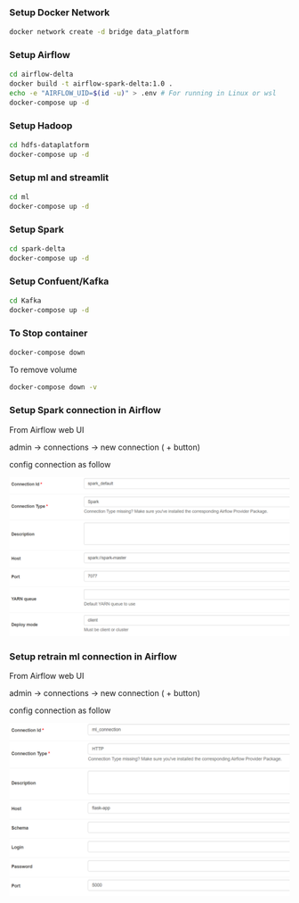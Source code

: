 ### Setup Docker Network

```sh
docker network create -d bridge data_platform
```

### Setup Airflow

```sh
cd airflow-delta
docker build -t airflow-spark-delta:1.0 .
echo -e "AIRFLOW_UID=$(id -u)" > .env # For running in Linux or wsl
docker-compose up -d
```

### Setup Hadoop

```sh
cd hdfs-dataplatform
docker-compose up -d
```

### Setup ml and streamlit

```sh
cd ml
docker-compose up -d
```

### Setup Spark

```sh
cd spark-delta
docker-compose up -d
```

### Setup Confuent/Kafka

```sh
cd Kafka
docker-compose up -d
```

### To Stop container

```sh
docker-compose down
```
To remove volume
```sh
docker-compose down -v
```

### Setup Spark connection in Airflow
From Airflow web UI

admin -> connections -> new connection ( + button)

config connection as follow

![alt text](image.png)

### Setup retrain ml connection in Airflow
From Airflow web UI

admin -> connections -> new connection ( + button)

config connection as follow

![alt text](image-1.png)